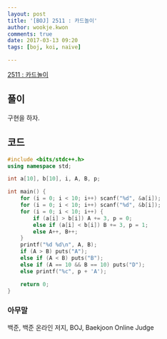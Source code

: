```yaml
---
layout: post
title: '[BOJ] 2511 : 카드놀이'
author: wookje.kwon
comments: true
date: 2017-03-13 09:20
tags: [boj, koi, naive]

---
```


[2511 : 카드놀이](https://www.acmicpc.net/problem/2511)

## 풀이

구현을 하자.

## 코드

```cpp
#include <bits/stdc++.h>
using namespace std;

int a[10], b[10], i, A, B, p;

int main() {
	for (i = 0; i < 10; i++) scanf("%d", &a[i]);
	for (i = 0; i < 10; i++) scanf("%d", &b[i]);
	for (i = 0; i < 10; i++) {
		if (a[i] > b[i]) A += 3, p = 0;
		else if (a[i] < b[i]) B += 3, p = 1;
		else A++, B++;
	}
	printf("%d %d\n", A, B);
	if (A > B) puts("A");
	else if (A < B) puts("B");
	else if (A == 10 && B == 10) puts("D");
	else printf("%c", p + 'A');

	return 0;
}
```

### 아무말  
백준, 백준 온라인 저지, BOJ, Baekjoon Online Judge
